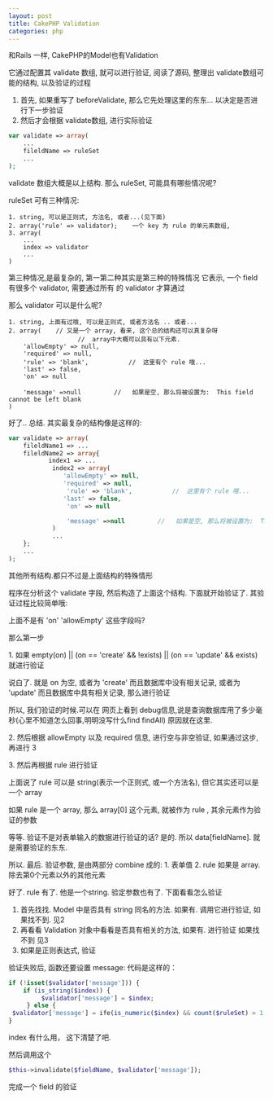```yaml
---
layout: post
title: CakePHP Validation
categories: php
---
```



和Rails 一样,  CakePHP的Model也有Validation

它通过配置其 validate 数组, 就可以进行验证,  阅读了源码, 整理出 validate数组可能的结构, 以及验证的过程

1. 首先, 如果重写了 beforeValidate,  那么它先处理这里的东东... 以决定是否进行下一步验证
2. 然后才会根据 validate数组, 进行实际验证

```php
var validate => array(
    ...
    fileldName => ruleSet
    ...
);
```

validate 数组大概是以上结构. 那么 ruleSet, 可能具有哪些情况呢?

ruleSet 可有三种情况:

```
1. string, 可以是正则式, 方法名, 或者...(见下面)
2. array('rule' => validator);    一个 key 为 rule 的单元素数组, 
3. array( 
    ...
    index => validator
    ...
)
```

第三种情况,是最复杂的, 第一第二种其实是第三种的特殊情况
它表示, 一个 field有很多个 validator, 需要通过所有 的 validator 才算通过

那么 validator 可以是什么呢?

```
1. string, 上面有过哦, 可以是正则式, 或者方法名 .. 或者...
2. array(    // 又是一个 array, 看来, 这个总的结构还可以真复杂呀
                   //  array中大概可以具有以下元素. 
    'allowEmpty' => null,
    'required' => null,
    'rule' => 'blank',           //  这里有个 rule 哦...
    'last' => false,
    'on' => null

    'message' =>null         //   如果是空, 那么将被设置为:  This field cannot be left blank
)
```

好了.. 总结.   其实最复杂的结构像是这样的:

```php
var validate => array(
    fileldName1 => ...
    fileldName2 => array{
           index1 => ...
            index2 => array(
               'allowEmpty' => null,
               'required' => null,
                'rule' => 'blank',           //  这里有个 rule 哦...
               'last' => false,
                'on' => null

                'message' =>null         //   如果是空, 那么将被设置为:  This field cannot be left blank
            )
            ...
    };
    ...
);
```


其他所有结构.都只不过是上面结构的特殊情形

程序在分析这个 validate 字段, 然后构造了上面这个结构. 下面就开始验证了. 其验证过程比较简单哦:

上面不是有 'on' 'allowEmpty' 这些字段吗?

那么第一步

1\. 如果 empty(on) || (on == 'create' && !exists) || (on == 'update' && exists) 就进行验证

说白了. 就是 on 为空, 或者为 'create' 而且数据库中没有相关记录,  或者为 'update' 而且数据库中具有相关记录, 那么进行验证

所以, 我们验证的时候.可以在 网页上看到 debug信息,说是查询数据库用了多少毫秒(心里不知道怎么回事,明明没写什么find findAll)  原因就在这里.

2\. 然后根据 allowEmpty 以及 required 信息, 进行空与非空验证,  如果通过这步, 再进行 3

3\. 然后再根据 rule  进行验证 

上面说了 rule 可以是 string(表示一个正则式, 或一个方法名), 但它其实还可以是一个 array 

如果 rule 是一个 array, 那么  array[0] 这个元素, 就被作为 rule , 其余元素作为验证的参数

等等. 验证不是对表单输入的数据进行验证的话? 是的.  所以 data[fieldName]. 就是需要验证的东东. 

所以. 最后. 验证参数, 是由两部分 combine 成的: 1. 表单值 2. rule 如果是 array. 除去第0个元素以外的其他元素

好了. rule 有了. 他是一个string. 验定参数也有了. 下面看看怎么验证

1. 首先找找. Model 中是否具有 string 同名的方法. 如果有. 调用它进行验证, 如果找不到. 见2
2. 再看看 Validation 对象中看看是否具有相关的方法, 如果有. 进行验证  如果找不到 见3
3. 如果是正则表达式,  验证

验证失败后, 函数还要设置 message: 代码是这样的：

```php
if (!isset($validator['message'])) {
    if (is_string($index)) {
         $validator['message'] = $index;
     } else {
 $validator['message'] = ife(is_numeric($index) && count($ruleSet) > 1, ($index + 1), $message);
}
```

index 有什么用， 这下清楚了吧.

然后调用这个

```php
$this->invalidate($fieldName, $validator['message']);
```

完成一个 field 的验证
